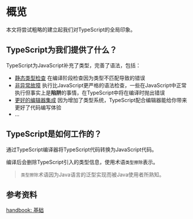 # 概览

本文将尝试粗略的建立起我们对TypeScript的全局印象。

## TypeScript为我们提供了什么？

TypeScript为JavaScript补充了类型，完善了语法，包括：

- [静态类型检查](https://www.typescriptlang.org/docs/handbook/2/basic-types.html#static-type-checking) 在编译阶段检查因为类型不匹配导致的错误
- [非异常故障](https://www.typescriptlang.org/docs/handbook/2/basic-types.html#non-exception-failures) 执行比JavaScript更严格的语法检查，一些在JavaScript中正常执行但事实上是**陷阱**的事情，在TypeScript中将在编译时抛出错误
- [更好的编辑器集成](https://www.typescriptlang.org/docs/handbook/2/basic-types.html#types-for-tooling) 因为增加了类型系统，TypeScript配合编辑器能给你带来更好了代码编写体验
- ...

## TypeScript是如何工作的？

通过TypeScript编译器将TypeScript代码转换为JavaScript代码。

编译后会删除TypeScript引入的类型信息，使用术语`类型擦除`表示。

> `类型擦除`术语因为Java语言的泛型实现而被Java使用者所熟知。

## 参考资料

 [handbook: 基础](https://www.typescriptlang.org/docs/handbook/2/basic-types.html)

